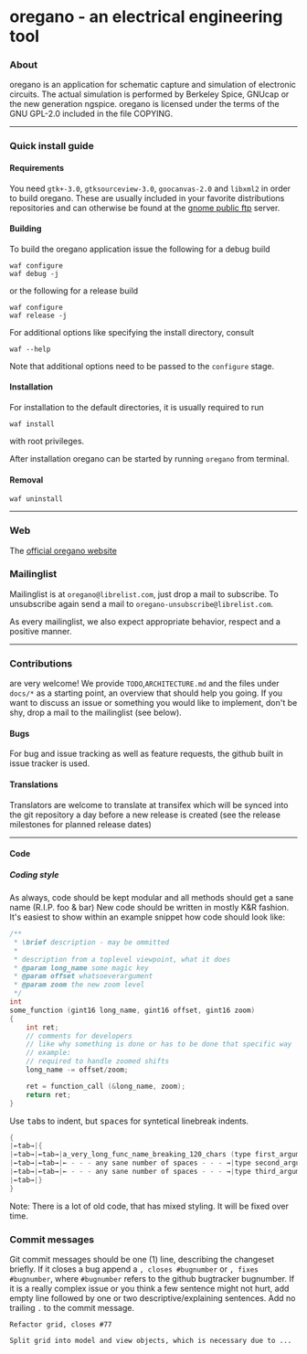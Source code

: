 # oregano - an electrical engineering tool

### About
oregano is an application for schematic capture and simulation of electronic circuits. The actual simulation is performed by Berkeley Spice, GNUcap or the new generation ngspice.
oregano is licensed under the terms of the GNU GPL-2.0 included in the
file COPYING.

----

### Quick install guide
#### Requirements

You need `gtk+-3.0`, `gtksourceview-3.0`, `goocanvas-2.0` and `libxml2` in order to build oregano.
These are usually included in your favorite distributions repositories and can otherwise be found at the [gnome public ftp](ftp://ftp.gnome.org) server.


#### Building

To build the oregano application issue the following for a debug build

    waf configure
    waf debug -j

or the following for a release build

    waf configure
    waf release -j

For additional options like specifying the install directory, consult

    waf --help

Note that additional options need to be passed to the `configure` stage.

#### Installation

For installation to the default directories, it is usually required to run

    waf install

with root privileges.

After installation oregano can be started by running `oregano` from terminal.

#### Removal

    waf uninstall


----

### Web

The [official oregano website](https://srctwig.com/oregano)

### Mailinglist

Mailinglist is at `oregano@librelist.com`, just drop a mail to subscribe. To unsubscribe again send a mail to `oregano-unsubscribe@librelist.com`.

As every mailinglist, we also expect appropriate behavior, respect and a positive manner.

----

### Contributions

are very welcome! We provide `TODO`,`ARCHITECTURE.md` and the files under `docs/*` as a starting point, an overview that should help you going.
If you want to discuss an issue or something you would like to implement, don't be shy, drop a mail to the mailinglist (see below).


#### Bugs

For bug and issue tracking as well as feature requests, the github built in issue tracker is used.

#### Translations

Translators are welcome to translate at transifex which will be synced into the git repository a day before a new release is created (see the release milestones for planned release dates)

----

#### Code

##### Coding style

As always, code should be kept modular and all methods should get a sane name (R.I.P. foo & bar)
New code should be written in mostly K&R fashion.
It's easiest to show within an example snippet how code should look like:

```C
/**
 * \brief description - may be ommitted
 *
 * description from a toplevel viewpoint, what it does
 * @param long_name some magic key
 * @param offset whatsoeverargument
 * @param zoom the new zoom level
 */
int
some_function (gint16 long_name, gint16 offset, gint16 zoom)
{
    int ret;
    // comments for developers
    // like why something is done or has to be done that specific way
    // example:
    // required to handle zoomed shifts
    long_name -= offset/zoom;

    ret = function_call (&long_name, zoom);
    return ret;
}
```

Use <kbd>tab</kbd>s to indent, but <kbd>space</kbd>s for syntetical linebreak indents.

```C
{
|←tab→|{
|←tab→|←tab→|a_very_long_func_name_breaking_120_chars (type first_argument,
|←tab→|←tab→|← - - - any sane number of spaces - - - →|type second_argument,
|←tab→|←tab→|← - - - any sane number of spaces - - - →|type third_argument);
|←tab→|}
}
```

Note: There is a lot of old code, that has mixed styling. It will be fixed over time.

### Commit messages
Git commit messages should be one (1) line, describing the changeset briefly. If it closes a bug append a `, closes #bugnumber` or `, fixes #bugnumber`, where `#bugnumber` refers to the github bugtracker bugnumber. 
If it is a really complex issue or you think a few sentence might not hurt, add empty line followed by one or two descriptive/explaining sentences.
Add no trailing `.` to the commit message.


    Refactor grid, closes #77

    Split grid into model and view objects, which is necessary due to ...
